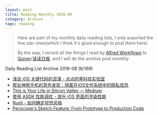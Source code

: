 ```yaml
---
layout: post
title: Reading Monthly 2016-08
category: Archive
tags: reading
---
```


> Here are part of my monthly daily reading lists, I only exported the five star ones(which I think it's good enough to post them here)

> By the way, I record all the things I read by [Alfred Workflows](https://www.alfredapp.com/workflows/) to [Quiver](https://itunes.apple.com/app/quiver-programmers-notebook/id866773894?mt=12)/[读读日报](http://dudu.zhihu.com/circle/173514), and I will do the archive post monthly

Daily Reading List Archive 2016-08 (6/168)

* [浅谈 iOS 关键代码的混淆 - 点点的黑科技实验室](http://darktechlabs.com/2016/08/10/%E6%B5%85%E8%B0%88-iOS-%E5%85%B3%E9%94%AE%E4%BB%A3%E7%A0%81%E7%9A%84%E6%B7%B7%E6%B7%86/#0-tsina-1-6746-397232819ff9a47a7b7e80a40613cfe1)
* [帮女神修手机的意外发现：隐匿在iOS文件系统中的隐私信息](http://www.freebuf.com/articles/terminal/76317.html)
* [This is Your Life in Silicon Valley — Medium](https://medium.com/@subes01/this-is-your-life-in-silicon-valley-933091235095#.ic8ilkgo3)
* [使用 ASDK 性能调优 - 提升 iOS 界面的渲染性能](http://draveness.me/asdk-rendering/)
* [Rush - 如何确定视觉风格](https://zi.com/w/a/7accOz?id=7accOz)
* [Periscope's Sketch Feature: From Prototype to Production Code](https://realm.io/news/building-periscope-sketches-ios/)

